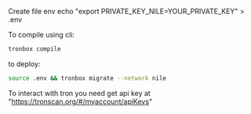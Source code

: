 Create file env
echo "export PRIVATE_KEY_NILE=YOUR_PRIVATE_KEY" > .env

To compile using cli:

```bash
tronbox compile
```

to deploy:

```bash
source .env && tronbox migrate --network nile
```

To interact with tron you need get api key at "https://tronscan.org/#/myaccount/apiKeys"
